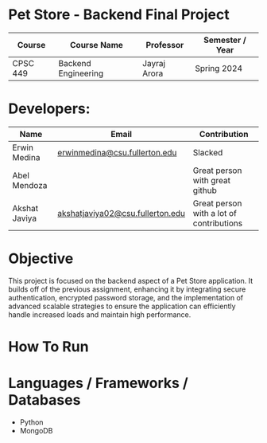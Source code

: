 # Pet Store - Backend Final Project

| Course | Course Name | Professor | Semester / Year |
| ------ | ----------- | --------- | --------------- |
| CPSC 449 | Backend Engineering | Jayraj Arora | Spring 2024 |

# Developers:
| Name | Email | Contribution |
| ---- | ----- | ------------ |
| Erwin Medina | erwinmedina@csu.fullerton.edu | Slacked
| Abel Mendoza | <email> | Great person with great github
| Akshat Javiya | akshatjaviya02@csu.fullerton.edu | Great person with a lot of contributions

# Objective
This project is focused on the backend aspect of a Pet Store application. It builds off of the previous assignment, enhancing it by integrating secure authentication, encrypted password storage, and the implementation of advanced scalable strategies to ensure the application can efficiently handle increased loads and maintain high performance.

# How To Run

# Languages / Frameworks / Databases
- Python
- MongoDB
